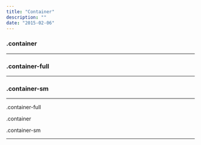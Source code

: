 ```yaml
---
title: "Container"
description: ""
date: "2015-02-06"
---
```


<div class="container test-container">
  <h3>.container</h3>
</div>

<hr>

<div class="container-full test-container">
  <h3>.container-full</h3>
</div>

<hr>

<div class="container-sm test-container">
  <h3>.container-sm</h3>
</div>

<hr>

<div class="container-full test-container">
  <p>.container-full</p>
  <div class="container test-container">
    <p>.container</p>
    <div class="container-sm test-container">
      <p>.container-sm</p>
    </div>
  </div>
</div>
<hr>
